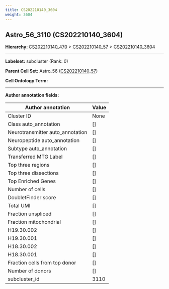 ```yaml
---
title: CS202210140_3604
weight: 3604
---
```

## Astro_56_3110 (CS202210140_3604)
<b>Hierarchy: </b>
[CS202210140_470](https://purl.brain-bican.org/taxonomy/CS202210140#CS202210140_470) >
[CS202210140_57](https://purl.brain-bican.org/taxonomy/CS202210140#CS202210140_57) >
[CS202210140_3604](https://purl.brain-bican.org/taxonomy/CS202210140#CS202210140_3604)

---


**Labelset:** subcluster (Rank: 0)

**Parent Cell Set:** Astro_56 ([CS202210140_57](https://purl.brain-bican.org/taxonomy/CS202210140#CS202210140_57))



**Cell Ontology Term:** 

[MARKER GENES.]: #


---

[TRANSFERRED ANNOTATIONS.]: #


[AUTHOR ANNOTATION FIELDS.]: #


**Author annotation fields:**

| Author annotation | Value |
|-------------------|-------|
|Cluster ID|None|
|Class auto_annotation|[]|
|Neurotransmitter auto_annotation|[]|
|Neuropeptide auto_annotation|[]|
|Subtype auto_annotation|[]|
|Transferred MTG Label|[]|
|Top three regions|[]|
|Top three dissections|[]|
|Top Enriched Genes|[]|
|Number of cells|[]|
|DoubletFinder score|[]|
|Total UMI|[]|
|Fraction unspliced|[]|
|Fraction mitochondrial|[]|
|H19.30.002|[]|
|H19.30.001|[]|
|H18.30.002|[]|
|H18.30.001|[]|
|Fraction cells from top donor|[]|
|Number of donors|[]|
|subcluster_id|3110|
